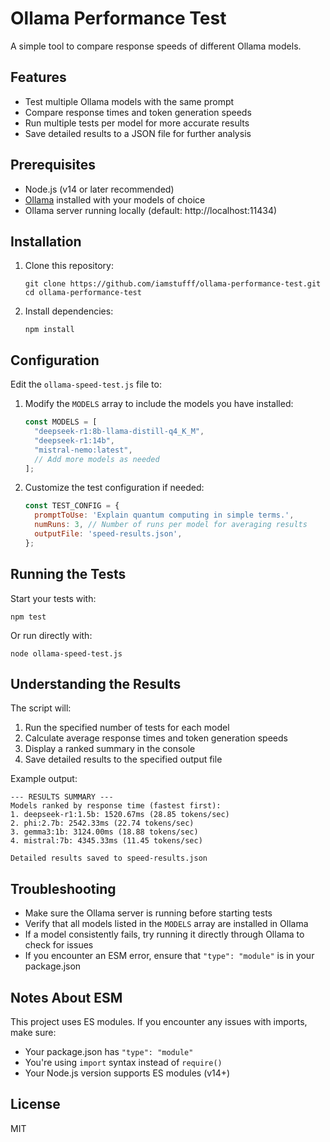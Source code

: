 # Ollama Performance Test

A simple tool to compare response speeds of different Ollama models.

## Features

- Test multiple Ollama models with the same prompt
- Compare response times and token generation speeds
- Run multiple tests per model for more accurate results
- Save detailed results to a JSON file for further analysis

## Prerequisites

- Node.js (v14 or later recommended)
- [Ollama](https://ollama.ai/) installed with your models of choice
- Ollama server running locally (default: http://localhost:11434)

## Installation

1. Clone this repository:
   ```
   git clone https://github.com/iamstufff/ollama-performance-test.git
   cd ollama-performance-test
   ```

2. Install dependencies:
   ```
   npm install
   ```

## Configuration

Edit the `ollama-speed-test.js` file to:

1. Modify the `MODELS` array to include the models you have installed:
   ```javascript
   const MODELS = [
     "deepseek-r1:8b-llama-distill-q4_K_M",
     "deepseek-r1:14b",
     "mistral-nemo:latest",
     // Add more models as needed
   ];
   ```

2. Customize the test configuration if needed:
   ```javascript
   const TEST_CONFIG = {
     promptToUse: 'Explain quantum computing in simple terms.',
     numRuns: 3, // Number of runs per model for averaging results
     outputFile: 'speed-results.json',
   };
   ```

## Running the Tests

Start your tests with:

```
npm test
```

Or run directly with:

```
node ollama-speed-test.js
```

## Understanding the Results

The script will:

1. Run the specified number of tests for each model
2. Calculate average response times and token generation speeds
3. Display a ranked summary in the console
4. Save detailed results to the specified output file

Example output:

```
--- RESULTS SUMMARY ---
Models ranked by response time (fastest first):
1. deepseek-r1:1.5b: 1520.67ms (28.85 tokens/sec)
2. phi:2.7b: 2542.33ms (22.74 tokens/sec)
3. gemma3:1b: 3124.00ms (18.88 tokens/sec)
4. mistral:7b: 4345.33ms (11.45 tokens/sec)

Detailed results saved to speed-results.json
```

## Troubleshooting

- Make sure the Ollama server is running before starting tests
- Verify that all models listed in the `MODELS` array are installed in Ollama
- If a model consistently fails, try running it directly through Ollama to check for issues
- If you encounter an ESM error, ensure that `"type": "module"` is in your package.json

## Notes About ESM

This project uses ES modules. If you encounter any issues with imports, make sure:
- Your package.json has `"type": "module"`
- You're using `import` syntax instead of `require()`
- Your Node.js version supports ES modules (v14+)

## License

MIT
